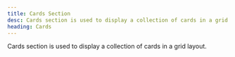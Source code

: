 ```yaml
---
title: Cards Section
desc: Cards section is used to display a collection of cards in a grid layout.
heading: Cards
---
```


Cards section is used to display a collection of cards in a grid layout.


[//]: # (<figure>)

[//]: # (  <img src="./pricing-template.png" alt="Pricing Page composed of title and three pricing options" eleventy:widths="500">)

[//]: # (  <figcaption>Page template: Pricing</figcaption>)

[//]: # (</figure>)
